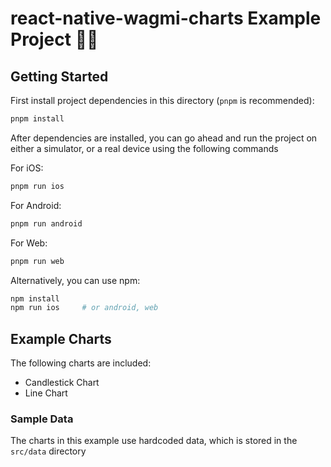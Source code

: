# react-native-wagmi-charts Example Project 🧑‍🏫

## Getting Started

First install project dependencies in this directory (`pnpm` is recommended):

```bash
pnpm install
```

After dependencies are installed, you can go ahead and run the project on either a simulator, or a real device using the following commands

For iOS:

```bash
pnpm run ios
```

For Android:

```bash
pnpm run android
```

For Web:

```bash
pnpm run web
```

Alternatively, you can use npm:

```bash
npm install
npm run ios     # or android, web
```

## Example Charts

The following charts are included:

- Candlestick Chart
- Line Chart

### Sample Data

The charts in this example use hardcoded data, which is stored in the `src/data` directory
